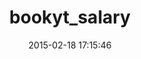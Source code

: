 ---
layout: post
title:  "bookyt_salary"
repo:   "huerlisi/bookyt_salary"
date:   2015-02-18 17:15:46
gemurl: https://github.com/huerlisi/bookyt_salary
---
